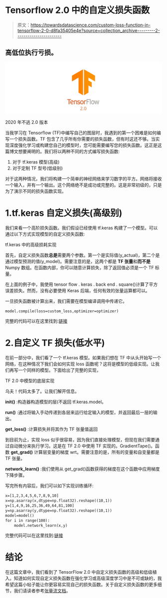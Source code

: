 # Tensorflow 2.0 中的自定义损失函数

> 原文：<https://towardsdatascience.com/custom-loss-function-in-tensorflow-2-0-d8fa35405e4e?source=collection_archive---------2----------------------->

## 高低位执行亏损。

![](img/0a89e2904d9efa86a6fe971eca3f20a3.png)

2020 年不逃 2.0 版本

当我学习在 Tensorflow (TF)中编写自己的图层时，我遇到的第一个困难是如何编写一个损失函数。TF 包含了几乎所有你需要的损失函数，但有时这还不够。当实现深度强化学习或构建您自己的模型时，您可能需要编写您的损失函数。这正是这篇博文想要阐明的。我们将以两种不同的方式编写损失函数:

1.  对于 tf.keras 模型(高级)
2.  对于定制 TF 型号(低级别)

对于这两种情况，我们将构建一个简单的神经网络来学习数字的平方。网络将接收一个输入，并有一个输出。这个网络绝不是成功或完整的。这是非常初级的，只是为了演示不同的损失函数实现。

# 1.tf.keras 自定义损失(高级别)

我们来看一个高阶损失函数。我们假设已经使用 tf.keras 构建了一个模型。可以通过以下方式实现模型的自定义损失函数:

tf.keras 中的高级损耗实现

首先，自定义损失函数**总是**需要两个参数。第一个是实际值(y_actual)，第二个是通过模型预测的值(y_model)。需要注意的是，这两个都是 **TF 张量**和**而不是** Numpy 数组。在函数内部，你可以随意计算损失，除了返回值必须是一个 TF 标量。

在上面的例子中，我使用 tensor flow . keras . back end . square()计算了平方误差损失。然而，没有必要使用 Keras 后端，任何有效的张量运算都可以。

一旦损失函数被计算出来，我们需要在模型编译调用中传递它。

```
model.compile(loss=custom_loss,optimizer=optimizer)
```

完整的代码可以在这里找到:[链接](https://github.com/sol0invictus/Blog_stuff/blob/master/custom%20loss/high_level_keras.py)

# 2.自定义 TF 损失(低水平)

在前一部分中，我们看了一个 tf.keras 模型。如果我们想在 TF 中从头开始写一个网络，在这种情况下我们会如何实现 loss 函数呢？这将是模型的低级实现。让我们再写一个同样的模型。下面给出了完整的实现，

TF 2.0 中模型的底层实现

乌夫！代码太多了。让我们解开信息。

**__init__()** :构造器构造模型的层(不返回 tf.keras.model。

**run()** :通过将输入手动传递到各层来运行给定输入的模型，并返回最后一层的输出。

**get_loss()** :计算损失并将其作为 TF 张量值返回

到目前为止，实现 loss 似乎很容易，因为我们直接处理模型，但现在我们需要通过自动微分来执行学习。这是在 TF 2.0 中使用 TF 实现的。GradientTape()。函数 **get_grad()** 计算层变量的梯度 wrt。需要注意的是，所有的变量和自变量都是 TF 张量。

**network_learn()** :我们使用从 get_grad()函数获得的梯度在这个函数中应用梯度下降步骤。

写完所有内容后，我们可以如下实现训练循环:

```
x=[1,2,3,4,5,6,7,8,9,10]
x=np.asarray(x,dtype=np.float32).reshape((10,1))
y=[1,4,9,16,25,36,49,64,81,100]
y=np.asarray(y,dtype=np.float32).reshape((10,1))
model=model()
for i in range(100):
    model.network_learn(x,y)
```

完整代码可以在这里找到:[链接](https://github.com/sol0invictus/Blog_stuff/blob/master/custom%20loss/low_level_tf.py)

# 结论

在这篇文章中，我们看到了 TensorFlow 2.0 中自定义损失函数的高级和低级植入。知道如何实现自定义损失函数在强化学习或高级深度学习中是不可或缺的，我希望这篇小帖子能让你更容易实现自己的损失函数。关于自定义损失函数的更多细节，我们请读者参考[张量流文档](https://www.tensorflow.org/guide/keras/train_and_evaluate)。